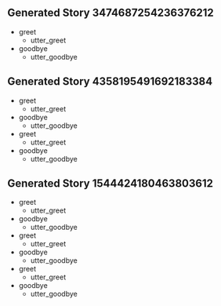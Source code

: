 ## Generated Story 3474687254236376212
* greet
    - utter_greet
* goodbye
    - utter_goodbye

## Generated Story 4358195491692183384
* greet
    - utter_greet
* goodbye
    - utter_goodbye
* greet
    - utter_greet
* goodbye
    - utter_goodbye

## Generated Story 1544424180463803612
* greet
    - utter_greet
* goodbye
    - utter_goodbye
* greet
    - utter_greet
* goodbye
    - utter_goodbye
* greet
    - utter_greet
* goodbye
    - utter_goodbye

